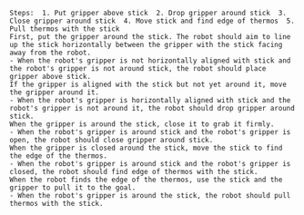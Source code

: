 
    Steps:  1. Put gripper above stick  2. Drop gripper around stick  3. Close gripper around stick  4. Move stick and find edge of thermos  5. Pull thermos with the stick
    First, put the gripper around the stick. The robot should aim to line up the stick horizontally between the gripper with the stick facing away from the robot.
    - When the robot's gripper is not horizontally aligned with stick and the robot's gripper is not around stick, the robot should place gripper above stick.
    If the gripper is aligned with the stick but not yet around it, move the gripper around it.
    - When the robot's gripper is horizontally aligned with stick and the robot's gripper is not around it, the robot should drop gripper around stick.
    When the gripper is around the stick, close it to grab it firmly.
    - When the robot's gripper is around stick and the robot's gripper is open, the robot should close gripper around stick.
    When the gripper is closed around the stick, move the stick to find the edge of the thermos.
    - When the robot's gripper is around stick and the robot's gripper is closed, the robot should find edge of thermos with the stick.
    When the robot finds the edge of the thermos, use the stick and the gripper to pull it to the goal.
    - When the robot's gripper is around the stick, the robot should pull thermos with the stick.